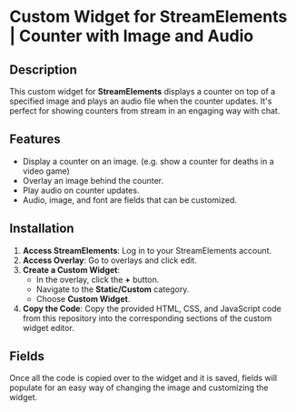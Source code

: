 # Custom Widget for StreamElements | Counter with Image and Audio

## Description

This custom widget for **StreamElements** displays a counter on top of a specified image and plays an audio file when the counter updates. It's perfect for showing counters from stream in an engaging way with chat.

## Features

- Display a counter on an image. (e.g. show a counter for deaths in a video game)
- Overlay an image behind the counter.
- Play audio on counter updates.
- Audio, image, and font are fields that can be customized.

## Installation

1. **Access StreamElements**: Log in to your StreamElements account.
2. **Access Overlay**: Go to overlays and click edit.
3. **Create a Custom Widget**:
   - In the overlay, click the **+** button.
   - Navigate to the **Static/Custom** category.
   - Choose **Custom Widget**.
4. **Copy the Code**: Copy the provided HTML, CSS, and JavaScript code from this repository into the corresponding sections of the custom widget editor.

## Fields

Once all the code is copied over to the widget and it is saved, fields will populate for an easy way of changing the image and customizing the widget.
